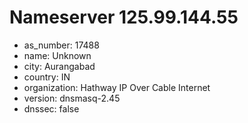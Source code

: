 # Nameserver 125.99.144.55

* as_number: 17488
* name: Unknown
* city: Aurangabad
* country: IN
* organization: Hathway IP Over Cable Internet
* version: dnsmasq-2.45
* dnssec: false
